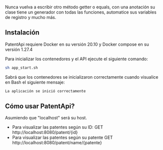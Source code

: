 Nunca vuelva a escribir otro método getter o equals, con una anotación su clase tiene un generador con todas las funciones, automatice sus variables de registro y mucho más.

## Instalación

PatentApi requiere Docker en su versión 20.10 y Docker compose en su versión 1.27.4

Para inicializar los contenedores y el API ejecute el siguiente comando:
```sh
sh app_start.sh
```
Sabrá que los contenedores se inicializaron correctamente cuando visualice en Bash el siguiente mensaje:
```sh
La aplicación se inició correctamente
```

## Cómo usar PatentApi?

Asumiendo que "localhost" será su host.
- Para visualizar las patentes según su ID:
    GET http://localhost:8080/patent/{id}
- Para visualizar las patentes según su patente
    GET http://localhost:8080/patent/name/{patente}